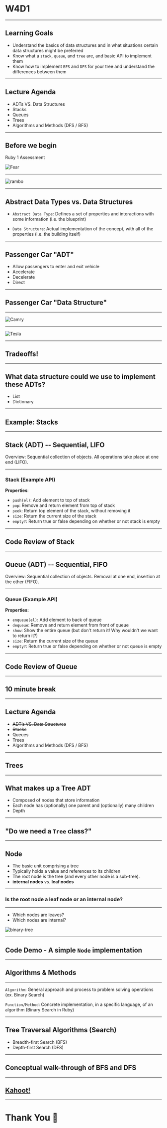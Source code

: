 # W4D1

---

## Learning Goals

+ Understand the basics of data structures and in what situations certain data structures might be preferred
+ Know what a `stack`, `queue`, and `tree` are, and basic API to implement them
+ Know how to implement `BFS` and `DFS` for your tree and understand the differences between them

---

## Lecture Agenda

* ADTs VS. Data Structures
* Stacks
* Queues
* Trees
* Algorithms and Methods (DFS / BFS)

---

## Before we begin

Ruby 1 Assessment

![Fear](https://camo.githubusercontent.com/a31327808b40416b2a87bdbe909bf703984274a3/68747470733a2f2f6d656469612e67697068792e636f6d2f6d656469612f316870526b564d315851674f512f67697068792e676966)


---

![rambo](https://media0.giphy.com/media/11ISwbgCxEzMyY/giphy.gif)

---

## Abstract Data Types vs. Data Structures

* `Abstract Data Type`: Defines a set of properties and interactions with some information (i.e. the blueprint)

* `Data Structure`: Actual implementation of the concept, with all of the properties (i.e. the building itself)

---

## Passenger Car "ADT"

* Allow passengers to enter and exit vehicle
* Accelerate
* Decelerate
* Direct

---

## Passenger Car "Data Structure"

---

![Camry](https://mycarboard.com/wp-content/uploads/2017/12/AwesomeAmazingGreat-1999-Toyota-Camry-LE-87K-MILES-4-CYLINDERS-1-OWNER-NO-RESERVE-GETS-GREAT-GAS-MILEAGE-CLEAN-RUNS-DRIVES-GREAT-2017-20182017-201820172018.jpg)

---

![Tesla](https://www.cstatic-images.com/car-pictures/xl/usc70tsc024b021001.png)

---

## Tradeoffs!

---


## What data structure could we use to implement these ADTs?

* List
* Dictionary

---

## Example: Stacks

---

## Stack (ADT) -- Sequential, LIFO

Overview: Sequential collection of objects. All operations take place at one end (LIFO).

---


### Stack (Example API) 

**Properties**:

* `push(el)`:  Add element to top of stack
* `pop`: Remove and return element from top of stack
* `peek`:  Return top element of the stack, without removing it
* `size`: Return the current size of the stack
* `empty?`: Return true or false depending on whether or not stack is empty

---

## Code Review of Stack

---

## Queue (ADT) -- Sequential, FIFO

Overview: Sequential collection of objects. Removal at one end, insertion at the other (FIFO).

---

### Queue (Example API) 

**Properties:**

* `enqueue(el)`:  Add element to back of queue
* `dequeue`: Remove and return element from front of queue
* `show`:  Show the entire queue (but don't return it! Why wouldn't we want to return it?)
* `size`: Return the current size of the queue
* `empty?`: Return true or false depending on whether or not queue is empty

---

## Code Review of Queue

---

## 10 minute break

---

## Lecture Agenda

* ~~ADT’s VS. Data Structures~~
* ~~Stacks~~
* ~~Queues~~
* Trees
* Algorithms and Methods (DFS / BFS)

---

## Trees

---

## What makes up a Tree ADT

* Composed of nodes that store information
* Each node has (optionally) one parent and (optionally) many children
* Depth

---

## "Do we need a `Tree` class?"

---

## Node

+ The basic unit comprising a tree
+ Typically holds a value and references to its children
+ The root node _is_ the tree (and every other node is a sub-tree).
+ **internal nodes** vs. **leaf nodes**

---

### Is the root node a leaf node or an internal node?

---

- Which nodes are leaves?
- Which nodes are internal?

![binary-tree](https://media.geeksforgeeks.org/wp-content/cdn-uploads/binary-tree-to-DLL.png)

---

## Code Demo - A simple `Node` implementation

---

## Algorithms & Methods

---

`Algorithm`: General approach and process to problem solving operations (ex. Binary Search)

`Function/Method`: Concrete implementation, in a specific language, of an algorithm (Binary Search in Ruby)

---

## Tree Traversal Algorithms (Search)

* Breadth-first Search (BFS)
* Depth-first Search (DFS)

---

## Conceptual walk-through of BFS and DFS

---

## [Kahoot!](https://create.kahoot.it/create#/edit/e33ec04c-b289-4d09-8cc7-6a55758aadcd/done)

---

# Thank You 👋

